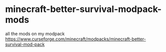 # minecraft-better-survival-modpack-mods
all the mods on my modpack https://www.curseforge.com/minecraft/modpacks/minecraft-better-survival-mod-pack
